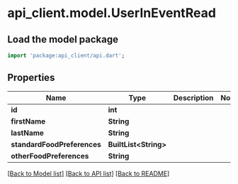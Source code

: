 # api_client.model.UserInEventRead

## Load the model package
```dart
import 'package:api_client/api.dart';
```

## Properties
Name | Type | Description | Notes
------------ | ------------- | ------------- | -------------
**id** | **int** |  | 
**firstName** | **String** |  | 
**lastName** | **String** |  | 
**standardFoodPreferences** | **BuiltList&lt;String&gt;** |  | 
**otherFoodPreferences** | **String** |  | 

[[Back to Model list]](../README.md#documentation-for-models) [[Back to API list]](../README.md#documentation-for-api-endpoints) [[Back to README]](../README.md)


